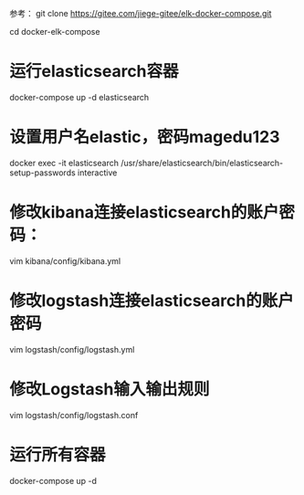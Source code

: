 参考：
git clone https://gitee.com/jiege-gitee/elk-docker-compose.git

cd docker-elk-compose
# 运行elasticsearch容器
docker-compose up -d elasticsearch
# 设置用户名elastic，密码magedu123
docker exec -it elasticsearch /usr/share/elasticsearch/bin/elasticsearch-setup-passwords interactive
# 修改kibana连接elasticsearch的账户密码：
vim kibana/config/kibana.yml
# 修改logstash连接elasticsearch的账户密码
vim logstash/config/logstash.yml
# 修改Logstash输入输出规则
vim logstash/config/logstash.conf
# 运行所有容器
docker-compose up -d

